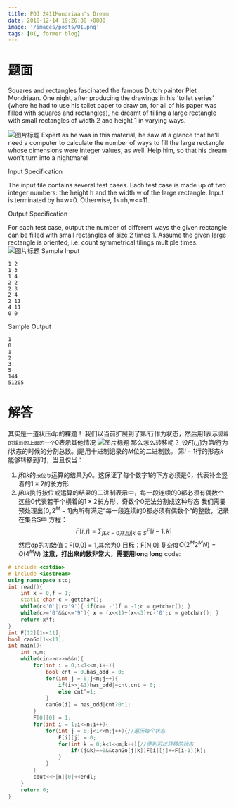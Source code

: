 ```yaml
---
title: POJ 2411Mondriaan's Dream
date: 2018-12-14 19:26:38 +0800
image: '/images/posts/OI.png'
tags: [OI, former blog]
---
```


# 题面
Squares and rectangles fascinated the famous Dutch painter Piet Mondriaan. One night, after producing the drawings in his 'toilet series' (where he had to use his toilet paper to draw on, for all of his paper was filled with squares and rectangles), he dreamt of filling a large rectangle with small rectangles of width 2 and height 1 in varying ways.

![图片标题](https://cdn.risingentropy.top/images/posts/c1393ceab6441051a006bbf.png)
Expert as he was in this material, he saw at a glance that he'll need a computer to calculate the number of ways to fill the large rectangle whose dimensions were integer values, as well. Help him, so that his dream won't turn into a nightmare!

Input Specification

The input file contains several test cases. Each test case is made up of two integer numbers: the height h and the width w of the large rectangle. Input is terminated by h=w=0. Otherwise, 1<=h,w<=11.

Output Specification

For each test case, output the number of different ways the given rectangle can be filled with small rectangles of size 2 times 1. Assume the given large rectangle is oriented, i.e. count symmetrical tilings multiple times.
![图片标题](https://cdn.risingentropy.top/images/posts/c1393ceab6441051a006bbf.png)
Sample Input
```
1 2
1 3
1 4
2 2
2 3
2 4
2 11
4 11
0 0
```
Sample Output
```
1
0
1
2
3
5
144
51205
```
# 解答
其实是一道状压dp的裸题！
我们以当前扩展到了第$i$行作为状态，然后用1表示`竖着的矩形的上面的一个`0表示其他情况
![图片标题](https://cdn.risingentropy.top/images/posts/c1393ceab6441051a006bbf.png)
那么怎么转移呢？
设$F[i,j]$为第$i$行为$j$状态的时候的分割总数。j是用十进制记录的$M$位的二进制数。
第$i-1$行的形态$k$能够转移到$j$时，当且仅当：

 1. $j$和$k$的`按位与`运算的结果为$0$。这保证了每个数字$1$的下方必须是$0$，代表补全竖着的$1\times 2$的长方形
 2. $j$和$k$执行按位或运算的结果的二进制表示中，每一段连续的$0$都必须有偶数个
这些0代表若干个横着的$1\times 2$长方形，奇数个$0$无法分割成这种形态
我们需要预处理出$[0,2^M-1]$内所有满足“每一段连续的$0$都必须有偶数个”的整数，记录在集合S中
方程：$$F[i,j] = \sum_{j\&k=0并且j|k\in S}F[i-1,k]$$
然后dp的初始值：F[0,0] = 1,其余为0
目标：F[N,0]
复杂度$O(2^M2^MN) = O(4^MN)$
**注意，打出来的数非常大，需要用long long**
code:
```cpp
# include <cstdio>
# include <iostream>
using namespace std;
int read(){
    int x = 0,f = 1;
    static char c = getchar();
    while(c<'0'||c>'9'){ if(c=='-')f = -1;c = getchar(); }
    while(c>='0'&&c<='9'){ x = (x<<1)+(x<<3)+c-'0';c = getchar(); }
    return x*f;
}
int F[12][1<<11];
bool canGo[1<<11];
int main(){
	int n,m;
	while(cin>>n>>m&&n){
		for(int i = 0;i<1<<m;i++){
			bool cnt = 0,has_odd = 0;
			for(int j = 0;j<m;j++){
				if(i>>j&1)has_odd|=cnt,cnt = 0;
				else cnt^=1;
			}
			canGo[i] = has_odd|cnt?0:1;
		}
		F[0][0] = 1;
		for(int i = 1;i<=n;i++){
			for(int j = 0;j<1<<m;j++){//遍历每个状态
				F[i][j] = 0;
				for(int k = 0;k<1<<m;k++){//便利可以转移的状态 
					if((j&k)==0&&canGo[j|k])F[i][j]+=F[i-1][k];
				} 
			}
		}
		cout<<F[n][0]<<endl;
	}
	return 0;
}
```